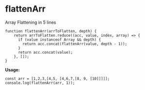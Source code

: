 # flattenArr
Array Flattening in 5 lines

```
function flattenArr(arrToFlatten, depth) {
    return arrToFlatten.reduce((acc, value, index, array) => {
      if (value instanceof Array && depth) {
        return acc.concat(flattenArr(value, depth - 1));
      }
      return acc.concat(value);
    }, []);
}
```

**Usage:**
```
const arr = [1,2,3,[4,5, [4,6,7,[8, 9, [10]]]]];
console.log(flattenArr(arr, 1));
```


